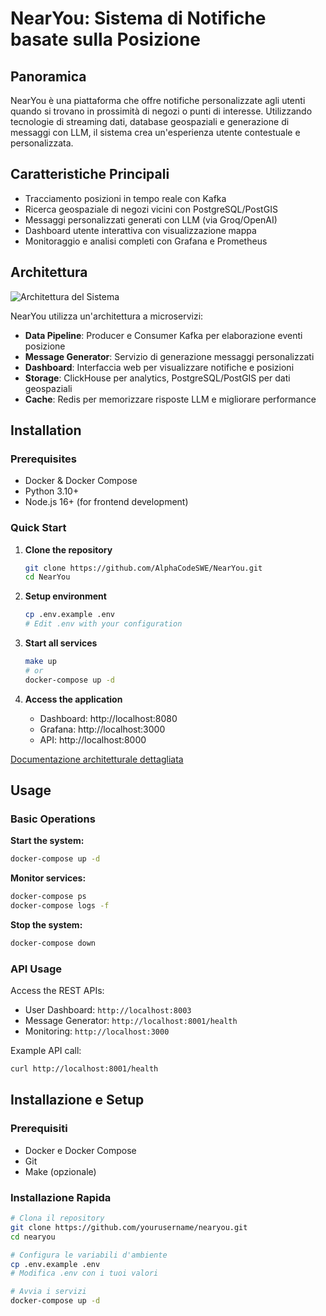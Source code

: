 # NearYou: Sistema di Notifiche basate sulla Posizione

## Panoramica
NearYou è una piattaforma che offre notifiche personalizzate agli utenti quando si trovano in prossimità di negozi o punti di interesse. Utilizzando tecnologie di streaming dati, database geospaziali e generazione di messaggi con LLM, il sistema crea un'esperienza utente contestuale e personalizzata.

## Caratteristiche Principali
- Tracciamento posizioni in tempo reale con Kafka
- Ricerca geospaziale di negozi vicini con PostgreSQL/PostGIS
- Messaggi personalizzati generati con LLM (via Groq/OpenAI)
- Dashboard utente interattiva con visualizzazione mappa
- Monitoraggio e analisi completi con Grafana e Prometheus

## Architettura
![Architettura del Sistema](docs/architecture/diagrams/architecture_overview.png)

NearYou utilizza un'architettura a microservizi:
- **Data Pipeline**: Producer e Consumer Kafka per elaborazione eventi posizione
- **Message Generator**: Servizio di generazione messaggi personalizzati
- **Dashboard**: Interfaccia web per visualizzare notifiche e posizioni
- **Storage**: ClickHouse per analytics, PostgreSQL/PostGIS per dati geospaziali
- **Cache**: Redis per memorizzare risposte LLM e migliorare performance

## Installation

### Prerequisites
- Docker & Docker Compose
- Python 3.10+
- Node.js 16+ (for frontend development)

### Quick Start

1. **Clone the repository**
   ```bash
   git clone https://github.com/AlphaCodeSWE/NearYou.git
   cd NearYou
   ```

2. **Setup environment**
   ```bash
   cp .env.example .env
   # Edit .env with your configuration
   ```

3. **Start all services**
   ```bash
   make up
   # or
   docker-compose up -d
   ```

4. **Access the application**
   - Dashboard: http://localhost:8080
   - Grafana: http://localhost:3000
   - API: http://localhost:8000

[Documentazione architetturale dettagliata](docs/architecture/overview.md)

## Usage

### Basic Operations

**Start the system:**
```bash
docker-compose up -d
```

**Monitor services:**
```bash
docker-compose ps
docker-compose logs -f
```

**Stop the system:**
```bash
docker-compose down
```

### API Usage

Access the REST APIs:
- User Dashboard: `http://localhost:8003`
- Message Generator: `http://localhost:8001/health`
- Monitoring: `http://localhost:3000`

Example API call:
```bash
curl http://localhost:8001/health
```

## Installazione e Setup

### Prerequisiti
- Docker e Docker Compose
- Git
- Make (opzionale)

### Installazione Rapida
```bash
# Clona il repository
git clone https://github.com/yourusername/nearyou.git
cd nearyou

# Configura le variabili d'ambiente
cp .env.example .env
# Modifica .env con i tuoi valori

# Avvia i servizi
docker-compose up -d